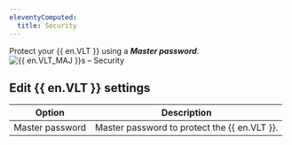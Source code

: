 ```yaml
---
eleventyComputed:
  title: Security
---
```

Protect your {{ en.VLT }} using a ***Master password***.
![{{ en.VLT_MAJ }}s – Security](https://cdnweb.devolutions.net/docs/docs_en_server_ServerOp8071.png)

## Edit {{ en.VLT }} settings
| Option          | Description                                  |
|-----------------|----------------------------------------------|
| Master password | Master password to protect the {{ en.VLT }}. |
